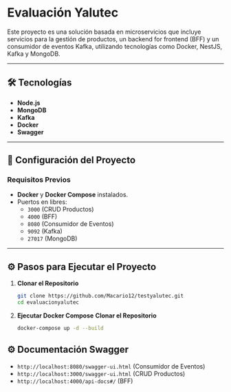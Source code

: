 # Evaluación Yalutec

Este proyecto es una solución basada en microservicios que incluye servicios para la gestión de productos, un backend for frontend (BFF) y un consumidor de eventos Kafka, utilizando tecnologías como Docker, NestJS, Kafka y MongoDB.

---

## 🛠️ Tecnologías

- **Node.js**
- **MongoDB**
- **Kafka**
- **Docker**
- **Swagger**

---

## 🚀 Configuración del Proyecto

### Requisitos Previos
- **Docker** y **Docker Compose** instalados.
- Puertos en libres:
  - `3000` (CRUD Productos)
  - `4000` (BFF)
  - `8080` (Consumidor de Eventos)
  - `9092` (Kafka)
  - `27017` (MongoDB)

---

## ⚙️ Pasos para Ejecutar el Proyecto

1. **Clonar el Repositorio**
   ```bash
   git clone https://github.com/Macario12/testyalutec.git
   cd evaluacionyalutec

2. **Ejecutar Docker Compose**
**Clonar el Repositorio**
   ```bash
   docker-compose up -d --build

## ⚙️ Documentación Swagger

  - `http://localhost:8080/swagger-ui.html` (Consumidor de Eventos)
  - `http://localhost:3000/swagger-ui.html` (CRUD Productos)
  - `http://localhost:4000/api-docs#/` (BFF)